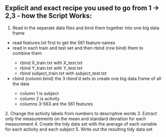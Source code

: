 ## Explicit and exact recipe you used to go from 1 -> 2,3 - how the Script Works:

1.  Read in the separate data files and bind them together into one big data frame<BR>
<UL>
<LI>read features.txt first to get the 561 feature names</LI>
<LI>read in each train and test set and then rbind (row bind) them to combine them</LI>
<UL>
<LI>rbind X_train.txt with X_test.txt</LI>
<LI>rbind Y_train.txt with Y_test.txt</LI>
<LI>rbind subject_train.txt with subject_test.txt</LI>
</UL>
<LI>cbind (column bind) the 3 rbind'd sets to create one big data.frame of all the data</LI>
<UL>
<LI>column 1 is subject</LI>
<LI>column 2 is activity</LI>
<LI>columns 3-563 are the 561 features</LI>
</UL>
</UL>
2.  Change the activity labels from numbers to descriptive words
3.  Extract only the measurements on the mean and standard deviation for each measurement
4.  Create the tidy data set with the average of each variable for each activity and each subject
5.  Write out the resulting tidy data set
